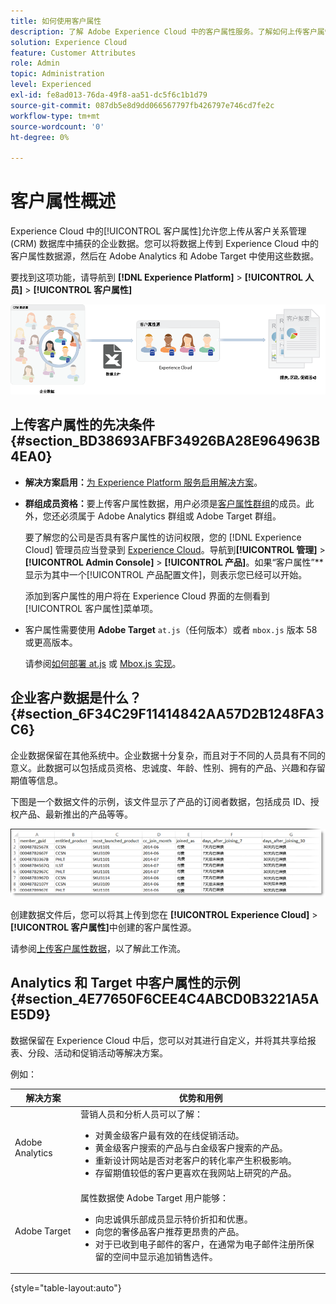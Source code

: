 ```yaml
---
title: 如何使用客户属性
description: 了解 Adobe Experience Cloud 中的客户属性服务。了解如何上传客户属性数据，以便在 Adobe Analytics 和 Adobe Target 中使用。
solution: Experience Cloud
feature: Customer Attributes
role: Admin
topic: Administration
level: Experienced
exl-id: fe8ad013-76da-49f8-aa51-dc5f6c1b1d79
source-git-commit: 087db5e8d9dd066567797fb426797e746cd7fe2c
workflow-type: tm+mt
source-wordcount: '0'
ht-degree: 0%

---
```


# 客户属性概述

Experience Cloud 中的[!UICONTROL 客户属性]允许您上传从客户关系管理 (CRM) 数据库中捕获的企业数据。您可以将数据上传到 Experience Cloud 中的客户属性数据源，然后在 Adobe Analytics 和 Adobe Target 中使用这些数据。

要找到这项功能，请导航到 **[!DNL Experience Platform]** > **[!UICONTROL 人员]** > **[!UICONTROL 客户属性]**

![客户属性概述](assets/custom_reports.png)

## 上传客户属性的先决条件 {#section_BD38693AFBF34926BA28E964963B4EA0}

* **解决方案启用：**[为 Experience Platform 服务启用解决方案](core-services.md#concept_07ED1D5C64234E77976E6D572E78FB9C)。

* **群组成员资格：**&#x200B;要上传客户属性数据，用户必须是[客户属性群组](admin-getting-started.md#task_3295A85536BF48899A1AB40D207E77E9)的成员。此外，您还必须属于 Adobe Analytics 群组或 Adobe Target 群组。

   要了解您的公司是否具有客户属性的访问权限，您的 [!DNL Experience Cloud] 管理员应当登录到 [Experience Cloud](https://experience.adobe.com)。导航到&#x200B;**[!UICONTROL 管理]** > **[!UICONTROL Admin Console]** > **[!UICONTROL 产品]**。如果“客户属性”**&#x200B;显示为其中一个[!UICONTROL 产品配置文件]，则表示您已经可以开始。

   添加到客户属性的用户将在 Experience Cloud 界面的左侧看到[!UICONTROL 客户属性]菜单项。

* 客户属性需要使用 **Adobe Target** `at.js`（任何版本）或者 `mbox.js` 版本 58 或更高版本。

   请参阅[如何部署 at.js](https://experienceleague.adobe.com/docs/target/using/implement-target/client-side/deploy-at-js/how-to-deployatjs.html?lang=zh-Hans) 或 [Mbox.js 实现](https://experienceleague.adobe.com/docs/target/using/implement-target/client-side/mbox-implement/mbox-download.html?lang=zh-Hans)。

## 企业客户数据是什么？ {#section_6F34C29F11414842AA57D2B1248FA3C6}

企业数据保留在其他系统中。企业数据十分复杂，而且对于不同的人员具有不同的意义。此数据可以包括成员资格、忠诚度、年龄、性别、拥有的产品、兴趣和存留期值等信息。

下图是一个数据文件的示例，该文件显示了产品的订阅者数据，包括成员 ID、授权产品、最新推出的产品等等。

![企业客户数据是什么？](assets/01_crs_usecase.png)

创建数据文件后，您可以将其上传到您在 **[!UICONTROL Experience Cloud]** > **[!UICONTROL 客户属性]**&#x200B;中创建的客户属性源。

请参阅[上传客户属性数据](t-crs-usecase.md#task_BCC327B2A0EF4A1BBB2934013AB92B78)，以了解此工作流。

## Analytics 和 Target 中客户属性的示例 {#section_4E77650F6CEE4C4ABCD0B3221A5AE5D9}

数据保留在 Experience Cloud 中后，您可以对其进行自定义，并将其共享给报表、分段、活动和促销活动等解决方案。

例如：

| 解决方案 | 优势和用例 |
|--- |--- |
| Adobe Analytics | 营销人员和分析人员可以了解：<ul><li>对黄金级客户最有效的在线促销活动。</li><li>黄金级客户搜索的产品与白金级客户搜索的产品。</li><li>重新设计网站是否对老客户的转化率产生积极影响。</li><li>存留期值较低的客户更喜欢在我网站上研究的产品。</li></ul> |
| Adobe Target | 属性数据使 Adobe Target 用户能够：<ul><li>向忠诚俱乐部成员显示特价折扣和优惠。</li><li>向您的奢侈品客户推荐更昂贵的产品。</li><li>对于已收到电子邮件的客户，在通常为电子邮件注册所保留的空间中显示追加销售选件。</li></ul> |

{style=&quot;table-layout:auto&quot;}
